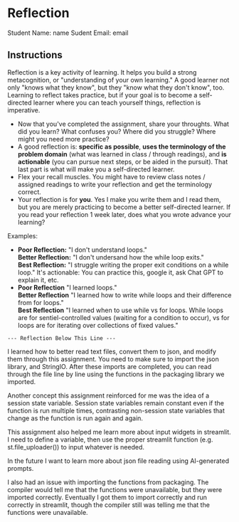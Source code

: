 # Reflection

Student Name:  name
Sudent Email:  email

## Instructions

Reflection is a key activity of learning. It helps you build a strong metacognition, or "understanding of your own learning." A good learner not only "knows what they know", but they "know what they don't know", too. Learning to reflect takes practice, but if your goal is to become a self-directed learner where you can teach yourself things, reflection is imperative.

- Now that you've completed the assignment, share your throughts. What did you learn? What confuses you? Where did you struggle? Where might you need more practice?
- A good reflection is: **specific as possible**,  **uses the terminology of the problem domain** (what was learned in class / through readings), and **is actionable** (you can pursue next steps, or be aided in the pursuit). That last part is what will make you a self-directed learner.
- Flex your recall muscles. You might have to review class notes / assigned readings to write your reflection and get the terminology correct.
- Your reflection is for **you**. Yes I make you write them and I read them, but you are merely practicing to become a better self-directed learner. If you read your reflection 1 week later, does what you wrote advance your learning?

Examples:

- **Poor Reflection:**  "I don't understand loops."   
**Better Reflection:** "I don't undersand how the while loop exits."   
**Best Reflection:** "I struggle writing the proper exit conditions on a while loop." It's actionable: You can practice this, google it, ask Chat GPT to explain it, etc. 
-  **Poor Reflection** "I learned loops."   
**Better Reflection** "I learned how to write while loops and their difference from for loops."   
**Best Reflection** "I learned when to use while vs for loops. While loops are for sentiel-controlled values (waiting for a condition to occur), vs for loops are for iterating over collections of fixed values."

`--- Reflection Below This Line ---`
 
 I learned how to better read text files, convert them to json, and modify them through this assignment. You need to make sure to import the json library, and StringIO. After these imports are completed, you can read through the file line by line using the functions in the packaging library we imported. 

 Another concept this assignment reinforced for me was the idea of a session state variable. Session state variables remain constant even if the function is run multiple times, contrasting non-session state variables that change as the function is run again and again.

This assignment also helped me learn more about input widgets in streamlit. I need to define a variable, then use the proper streamlit function (e.g. st.file_uploader()) to input whatever is needed. 

In the future I want to learn more about json file reading using AI-generated prompts. 

I also had an issue with importing the functions from packaging. The compiler would tell me that the functions were unavailable, but they were imported correctly. Eventually I got them to import correctly and run correctly in streamlit, though the compiler still was telling me that the functions were unavailable.